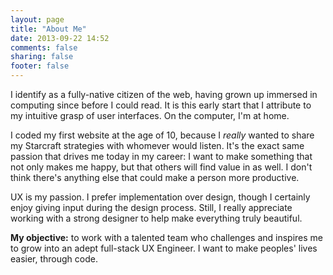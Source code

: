 ```yaml
---
layout: page
title: "About Me"
date: 2013-09-22 14:52
comments: false
sharing: false
footer: false
---
```


I identify as a fully-native citizen of the web, having grown up immersed in computing since before I could read. It is this early start that I attribute to my intuitive grasp of user interfaces. On the computer, I'm at home.

I coded my first website at the age of 10, because I _really_ wanted to share my Starcraft strategies with whomever would listen. It's the exact same passion that drives me today in my career: I want to make something that not only makes me happy, but that others will find value in as well. I don't think there's anything else that could make a person more productive.

UX is my passion. I prefer implementation over design, though I certainly enjoy giving input during the design process. Still, I really appreciate working with a strong designer to help make everything truly beautiful.

__My objective:__ to work with a talented team who challenges and inspires me to grow into an adept full-stack UX Engineer. I want to make peoples' lives easier, through code.
